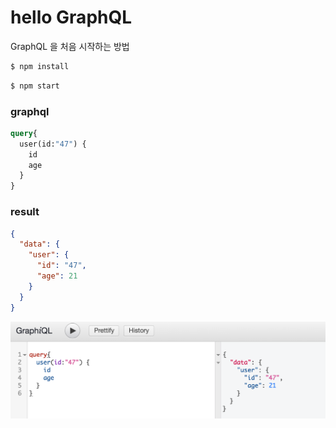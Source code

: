 # hello GraphQL 
GraphQL 을 처음 시작하는 방법

```bash
$ npm install
```

```bash
$ npm start
```

### graphql
```graphql
query{
  user(id:"47") {
    id
    age
  }
}
````

### result
```json
{
  "data": {
    "user": {
      "id": "47",
      "age": 21
    }
  }
}
```

![screenshot](./screenshot.png)